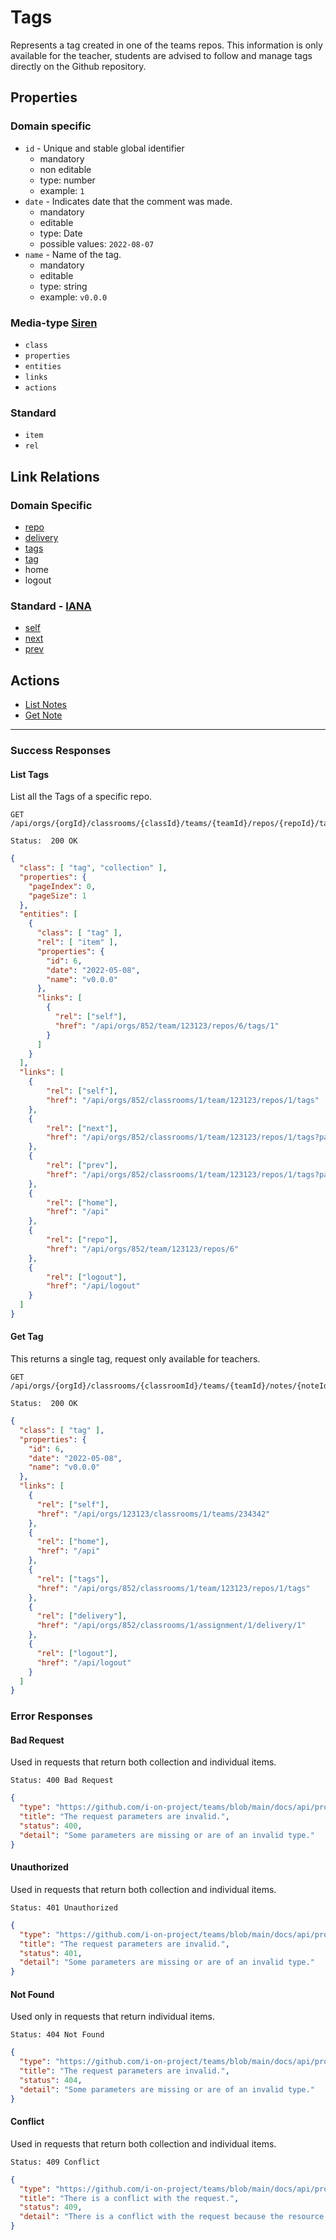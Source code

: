 # Tags

Represents a tag created in one of the teams repos. This information is only available for the teacher, students are advised to follow and manage tags directly on the Github repository.

## Properties

### Domain specific

- `id` - Unique and stable global identifier
  - mandatory
  - non editable
  - type: number
  - example: ``1``
- ``date`` - Indicates date that the comment was made.
  - mandatory
  - editable
  - type: Date
  - possible values: ``2022-08-07``
- ``name`` - Name of the tag.
  - mandatory
  - editable
  - type: string
  - example: ``v0.0.0``

### Media-type [Siren](https://github.com/kevinswiber/siren)

- `class`
- `properties`
- `entities`
- `links`
- `actions`

### Standard

- `item`
- `rel`

## Link Relations

### Domain Specific

- [repo](./repos.md#get-repo-teacher)
- [delivery](./deliveries.md#get-delivery-teacher)
- [tags](#list-tags)
- [tag](#get-tag)
- home
- logout

### Standard - [IANA](https://www.iana.org/assignments/link-relations/link-relations.xhtml)

- [self](https://www.iana.org/go/rfc4287)
- [next](https://html.spec.whatwg.org/multipage/links.html#link-type-next)
- [prev](https://html.spec.whatwg.org/multipage/links.html#link-type-prev)

## Actions

- [List Notes](#list-notes)
- [Get Note](#get-note)

---

### Success Responses

#### List Tags

List all the Tags of a specific repo.

```http
GET /api/orgs/{orgId}/classrooms/{classId}/teams/{teamId}/repos/{repoId}/tags
```

```text
Status:  200 OK
```

```json
{
  "class": [ "tag", "collection" ],
  "properties": {
    "pageIndex": 0,
    "pageSize": 1
  },
  "entities": [
    {
      "class": [ "tag" ],
      "rel": [ "item" ],
      "properties": {
        "id": 6,
        "date": "2022-05-08",
        "name": "v0.0.0"
      },
      "links": [
        {
          "rel": ["self"],
          "href": "/api/orgs/852/team/123123/repos/6/tags/1"
        }
      ]
    }
  ],
  "links": [
    {
        "rel": ["self"],
        "href": "/api/orgs/852/classrooms/1/team/123123/repos/1/tags"
    },
    {
        "rel": ["next"],
        "href": "/api/orgs/852/classrooms/1/team/123123/repos/1/tags?page=0&limit=10"
    },
    {
        "rel": ["prev"],
        "href": "/api/orgs/852/classrooms/1/team/123123/repos/1/tags?page=0&limit=10"
    },
    {
        "rel": ["home"],
        "href": "/api"
    },
    {
        "rel": ["repo"],
        "href": "/api/orgs/852/team/123123/repos/6"
    },
    {
        "rel": ["logout"],
        "href": "/api/logout"
    }
  ]
}
```

#### Get Tag

This returns a single tag, request only available for teachers.

```http
GET /api/orgs/{orgId}/classrooms/{classroomId}/teams/{teamId}/notes/{noteId}
```

```text
Status:  200 OK
```

```json
{
  "class": [ "tag" ],
  "properties": {
    "id": 6,
    "date": "2022-05-08",
    "name": "v0.0.0"
  },
  "links": [
    {
      "rel": ["self"],
      "href": "/api/orgs/123123/classrooms/1/teams/234342"
    },
    {
      "rel": ["home"],
      "href": "/api"
    },
    {
      "rel": ["tags"],
      "href": "/api/orgs/852/classrooms/1/team/123123/repos/1/tags"
    },
    {
      "rel": ["delivery"],
      "href": "/api/orgs/852/classrooms/1/assignment/1/delivery/1"
    },
    {
      "rel": ["logout"],
      "href": "/api/logout"
    }
  ]
}
```

### Error Responses

#### Bad Request

Used in requests that return both collection and individual items.

```text
Status: 400 Bad Request
```

```json
{
  "type": "https://github.com/i-on-project/teams/blob/main/docs/api/problems/bad_request.md",
  "title": "The request parameters are invalid.",
  "status": 400,
  "detail": "Some parameters are missing or are of an invalid type."
}
```

#### Unauthorized

Used in requests that return both collection and individual items.

```text
Status: 401 Unauthorized
```

```json
{
  "type": "https://github.com/i-on-project/teams/blob/main/docs/api/problems/unauthorized.md",
  "title": "The request parameters are invalid.",
  "status": 401,
  "detail": "Some parameters are missing or are of an invalid type."
}
```

#### Not Found

Used only in requests that return individual items.

```text
Status: 404 Not Found
```

```json
{
  "type": "https://github.com/i-on-project/teams/blob/main/docs/api/problems/not_found.md",
  "title": "The request parameters are invalid.",
  "status": 404,
  "detail": "Some parameters are missing or are of an invalid type."
}
```

#### Conflict

Used in requests that return both collection and individual items.

```text
Status: 409 Conflict
```

```json
{
  "type": "https://github.com/i-on-project/teams/blob/main/docs/api/problems/conflict.md",
  "title": "There is a conflict with the request.",
  "status": 409,
  "detail": "There is a conflict with the request because the resource already exists."
}
```
